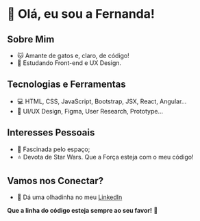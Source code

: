 # 👋 Olá, eu sou a Fernanda!

## Sobre Mim
- 🐱 Amante de gatos e, claro, de código!
- 🚀 Estudando Front-end e UX Design.

## Tecnologias e Ferramentas
- 💻 HTML, CSS, JavaScript, Bootstrap, JSX, React, Angular...
- 🎨 UI/UX Design, Figma, User Research, Prototype...
  
## Interesses Pessoais
- 🌌 Fascinada pelo espaço;
- ⭐️ Devota de Star Wars. Que a Força esteja com o meu código!


## Vamos nos Conectar?
- 💼 Dá uma olhadinha no meu [LinkedIn](https://www.linkedin.com/in/fernanda-avila-batista/) 


**Que a linha do código esteja sempre ao seu favor!** 🚀


